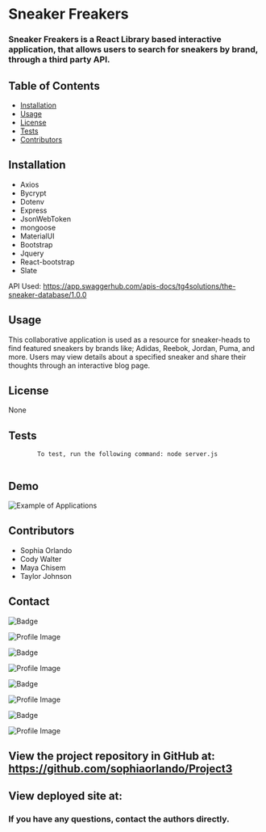 # Sneaker Freakers

### Sneaker Freakers is a React Library based interactive application, that allows users to search for sneakers by brand, through a third party API. 

## Table of Contents

- [Installation](#installation)
- [Usage](#usage)
- [License](#license)
- [Tests](#tests)
- [Contributors](#contributors)

## Installation

* Axios
* Bycrypt
* Dotenv 
* Express 
* JsonWebToken 
* mongoose
* MaterialUI
* Bootstrap
* Jquery
* React-bootstrap
* Slate

API Used: https://app.swaggerhub.com/apis-docs/tg4solutions/the-sneaker-database/1.0.0

## Usage

This collaborative application is used as a resource for sneaker-heads to find featured sneakers by brands like; Adidas, Reebok, Jordan, Puma, and more. Users may view details about a specified sneaker and share their thoughts through an interactive blog page. 

## License

None

## Tests

            To test, run the following command: node server.js

![]()

## Demo

<!-- Insert Demo of application here -->
![Example of Applications](assets/ezgif.com-video-to-gif.gif)


## Contributors

- Sophia Orlando
- Cody Walter
- Maya Chisem
- Taylor Johnson

## Contact
<!-- sophia -->
![Badge](https://img.shields.io/badge/Github-sophiaorlando-4cbbb9)

![Profile Image](https://github.com/sophiaorlando.png?size=50)

<!-- cody -->
![Badge](https://img.shields.io/badge/Github-codywalter-4cbbb9)

![Profile Image](https://github.com/codywalter.png?size=50)

<!-- maya -->

![Badge](https://img.shields.io/badge/Github-mchisem-4cbbb9)

![Profile Image](https://github.com/mchisem.png?size=50)

<!-- Taylor -->

![Badge](https://img.shields.io/badge/Github-tajohnsonn-4cbbb9)

![Profile Image](https://github.com/tajohnsonn.png?size=50)


## View the project repository in GitHub at: https://github.com/sophiaorlando/Project3

<!--  Put Deployed Link here-->
## View deployed site at: 

### If you have any questions, contact the authors directly.
